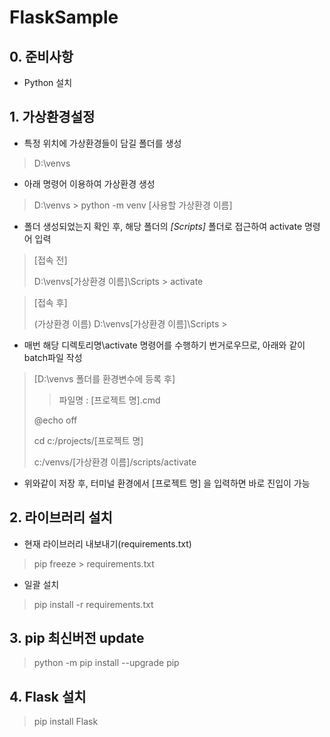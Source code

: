 # FlaskSample

## 0. 준비사항
+ Python 설치

## 1. 가상환경설정
+ 특정 위치에 가상환경들이 담길 폴더를 생성
> D:\venvs

+ 아래 명령어 이용하여 가상환경 생성
> D:\venvs > python -m venv [사용할 가상환경 이름]
   
+ 폴더 생성되었는지 확인 후, 해당 폴더의 *[Scripts]* 폴더로 접근하여 activate 명령어 입력
> [접속 전]
> 
> D:\venvs\[가상환경 이름]\Scripts > activate

> [접속 후] 
> 
> (가상환경 이름) D:\venvs\[가상환경 이름]\Scripts >  

+ 매번 해당 디렉토리명\activate 명령어를 수행하기 번거로우므로, 아래와 같이 batch파일 작성
> [D:\venvs 폴더를 환경변수에 등록 후]
> > 파일명 : [프로젝트 명].cmd
> 
> @echo off
> 
> cd c:/projects/[프로젝트 명]  
> 
> c:/venvs/[가상환경 이름]/scripts/activate

+ 위와같이 저장 후, 터미널 환경에서 [프로젝트 명] 을 입력하면 바로 진입이 가능


## 2. 라이브러리 설치
+ 현재 라이브러리 내보내기(requirements.txt)
> pip freeze > requirements.txt

+ 일괄 설치
> pip install -r requirements.txt

## 3. pip 최신버전 update
> python -m pip install --upgrade pip

## 4. Flask 설치
> pip install Flask